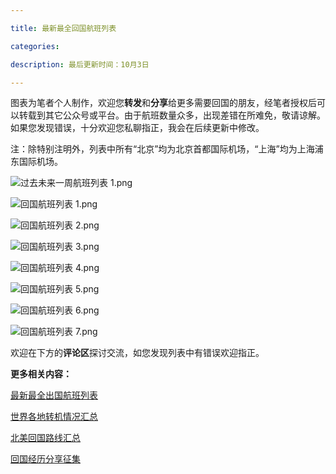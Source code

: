 ```yaml
---

title: 最新最全回国航班列表

categories:

description: 最后更新时间：10月3日

---
```


图表为笔者个人制作，欢迎您**转发**和**分享**给更多需要回国的朋友，经笔者授权后可以转载到其它公众号或平台。由于航班数量众多，出现差错在所难免，敬请谅解。如果您发现错误，十分欢迎您私聊指正，我会在后续更新中修改。

注：除特别注明外，列表中所有“北京”均为北京首都国际机场，“上海”均为上海浦东国际机场。

![过去未来一周航班列表 1.png](https://i.loli.net/2020/10/03/zDVTJrfKSvCWNQj.png)

![回国航班列表 1.png](https://i.loli.net/2020/10/03/6vO9Ug8NX1nyEbk.png)

![回国航班列表 2.png](https://i.loli.net/2020/10/03/GCgdjwNRFIaAxo5.png)

![回国航班列表 3.png](https://i.loli.net/2020/10/03/l8MUJGLsFZakWQz.png)

![回国航班列表 4.png](https://i.loli.net/2020/10/03/BKLXtV6vk74w5uW.png)

![回国航班列表 5.png](https://i.loli.net/2020/10/03/fNh7esTA2aQ5yJm.png)

![回国航班列表 6.png](https://i.loli.net/2020/10/03/xglTyevYR2aqItc.png)

 ![回国航班列表 7.png](https://i.loli.net/2020/10/03/b7l9LjgAOYTqnKV.png)



欢迎在下方的**评论区**探讨交流，如您发现列表中有错误欢迎指正。

**更多相关内容：**

[最新最全出国航班列表](/出国航班列表)

[世界各地转机情况汇总](/转机情况)

[北美回国路线汇总](/北美路线)

[回国经历分享征集](/回国经历分享)

